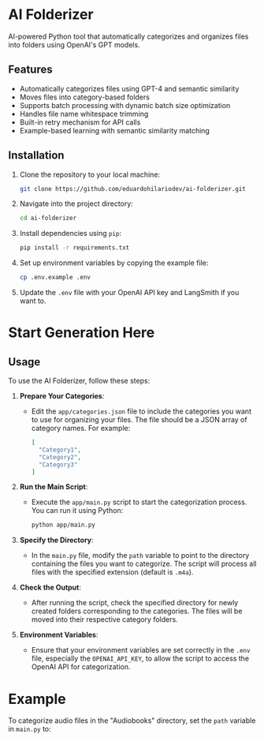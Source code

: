 # AI Folderizer

AI-powered Python tool that automatically categorizes and organizes files into folders using OpenAI's GPT models.

## Features

- Automatically categorizes files using GPT-4 and semantic similarity
- Moves files into category-based folders
- Supports batch processing with dynamic batch size optimization
- Handles file name whitespace trimming
- Built-in retry mechanism for API calls
- Example-based learning with semantic similarity matching

## Installation

1. Clone the repository to your local machine:

   ```bash
   git clone https://github.com/eduardohilariodev/ai-folderizer.git
   ```

2. Navigate into the project directory:

   ```bash
   cd ai-folderizer
   ```

3. Install dependencies using `pip`:

   ```bash
   pip install -r requirements.txt
   ```

4. Set up environment variables by copying the example file:

   ```bash
   cp .env.example .env
   ```

5. Update the `.env` file with your OpenAI API key and LangSmith if you want to.

# Start Generation Here

## Usage

To use the AI Folderizer, follow these steps:

1. **Prepare Your Categories**:
   - Edit the `app/categories.json` file to include the categories you want to use for organizing your files. The file should be a JSON array of category names. For example:

     ```json
     [
       "Category1",
       "Category2",
       "Category3"
     ]
     ```

2. **Run the Main Script**:
   - Execute the `app/main.py` script to start the categorization process. You can run it using Python:

     ```bash
     python app/main.py
     ```

3. **Specify the Directory**:
   - In the `main.py` file, modify the `path` variable to point to the directory containing the files you want to categorize. The script will process all files with the specified extension (default is `.m4a`).

4. **Check the Output**:
   - After running the script, check the specified directory for newly created folders corresponding to the categories. The files will be moved into their respective category folders.

5. **Environment Variables**:
   - Ensure that your environment variables are set correctly in the `.env` file, especially the `OPENAI_API_KEY`, to allow the script to access the OpenAI API for categorization.

# Example

To categorize audio files in the "Audiobooks" directory, set the `path` variable in `main.py` to:
